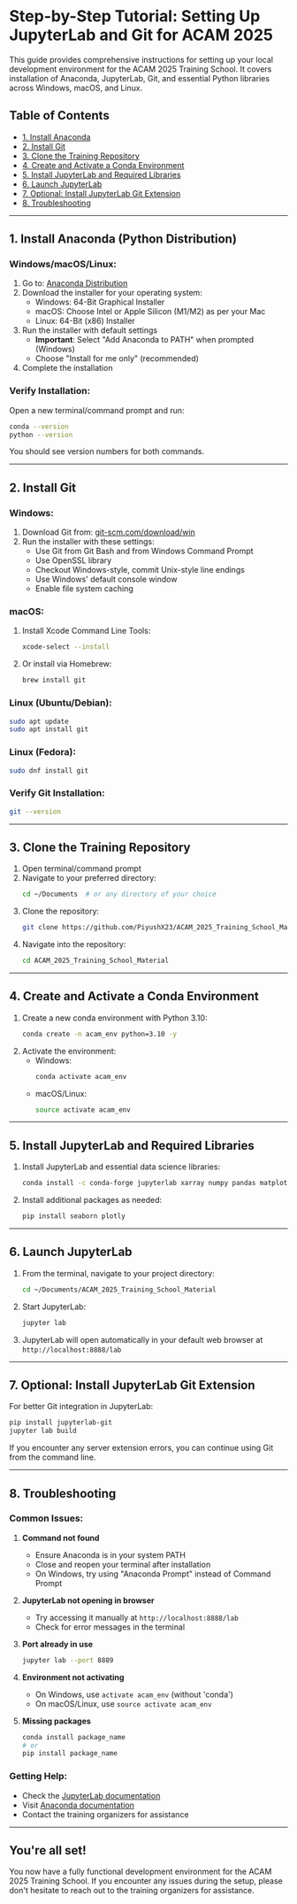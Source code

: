 # Step-by-Step Tutorial: Setting Up JupyterLab and Git for ACAM 2025

This guide provides comprehensive instructions for setting up your local development environment for the ACAM 2025 Training School. It covers installation of Anaconda, JupyterLab, Git, and essential Python libraries across Windows, macOS, and Linux.

## Table of Contents
- [1. Install Anaconda](#1-install-anaconda-python-distribution)
- [2. Install Git](#2-install-git)
- [3. Clone the Training Repository](#3-clone-the-training-repository)
- [4. Create and Activate a Conda Environment](#4-create-and-activate-a-conda-environment)
- [5. Install JupyterLab and Required Libraries](#5-install-jupyterlab-and-required-libraries)
- [6. Launch JupyterLab](#6-launch-jupyterlab)
- [7. Optional: Install JupyterLab Git Extension](#7-optional-install-jupyterlab-git-extension)
- [8. Troubleshooting](#8-troubleshooting)

---

## 1. Install Anaconda (Python Distribution)

### Windows/macOS/Linux:

1. Go to: [Anaconda Distribution](https://www.anaconda.com/products/distribution)
2. Download the installer for your operating system:
   - Windows: 64-Bit Graphical Installer
   - macOS: Choose Intel or Apple Silicon (M1/M2) as per your Mac
   - Linux: 64-Bit (x86) Installer
3. Run the installer with default settings
   - **Important**: Select "Add Anaconda to PATH" when prompted (Windows)
   - Choose "Install for me only" (recommended)
4. Complete the installation

### Verify Installation:

Open a new terminal/command prompt and run:

```bash
conda --version
python --version
```

You should see version numbers for both commands.

---

## 2. Install Git

### Windows:
1. Download Git from: [git-scm.com/download/win](https://git-scm.com/download/win)
2. Run the installer with these settings:
   - Use Git from Git Bash and from Windows Command Prompt
   - Use OpenSSL library
   - Checkout Windows-style, commit Unix-style line endings
   - Use Windows' default console window
   - Enable file system caching

### macOS:
1. Install Xcode Command Line Tools:
   ```bash
   xcode-select --install
   ```
2. Or install via Homebrew:
   ```bash
   brew install git
   ```

### Linux (Ubuntu/Debian):
```bash
sudo apt update
sudo apt install git
```

### Linux (Fedora):
```bash
sudo dnf install git
```

### Verify Git Installation:
```bash
git --version
```

---

## 3. Clone the Training Repository

1. Open terminal/command prompt
2. Navigate to your preferred directory:
   ```bash
   cd ~/Documents  # or any directory of your choice
   ```
3. Clone the repository:
   ```bash
   git clone https://github.com/PiyushX23/ACAM_2025_Training_School_Material.git
   ```
4. Navigate into the repository:
   ```bash
   cd ACAM_2025_Training_School_Material
   ```

---

## 4. Create and Activate a Conda Environment

1. Create a new conda environment with Python 3.10:
   ```bash
   conda create -n acam_env python=3.10 -y
   ```
2. Activate the environment:
   - Windows:
     ```bash
     conda activate acam_env
     ```
   - macOS/Linux:
     ```bash
     source activate acam_env
     ```

---

## 5. Install JupyterLab and Required Libraries

1. Install JupyterLab and essential data science libraries:
   ```bash
   conda install -c conda-forge jupyterlab xarray numpy pandas matplotlib cartopy netCDF4 scipy -y
   ```
2. Install additional packages as needed:
   ```bash
   pip install seaborn plotly
   ```

---

## 6. Launch JupyterLab

1. From the terminal, navigate to your project directory:
   ```bash
   cd ~/Documents/ACAM_2025_Training_School_Material
   ```
2. Start JupyterLab:
   ```bash
   jupyter lab
   ```
3. JupyterLab will open automatically in your default web browser at `http://localhost:8888/lab`

---

## 7. Optional: Install JupyterLab Git Extension

For better Git integration in JupyterLab:

```bash
pip install jupyterlab-git
jupyter lab build
```

If you encounter any server extension errors, you can continue using Git from the command line.

---

## 8. Troubleshooting

### Common Issues:

1. **Command not found**
   - Ensure Anaconda is in your system PATH
   - Close and reopen your terminal after installation
   - On Windows, try using "Anaconda Prompt" instead of Command Prompt

2. **JupyterLab not opening in browser**
   - Try accessing it manually at `http://localhost:8888/lab`
   - Check for error messages in the terminal

3. **Port already in use**
   ```bash
   jupyter lab --port 8889
   ```

4. **Environment not activating**
   - On Windows, use `activate acam_env` (without 'conda')
   - On macOS/Linux, use `source activate acam_env`

5. **Missing packages**
   ```bash
   conda install package_name
   # or
   pip install package_name
   ```

### Getting Help:
- Check the [JupyterLab documentation](https://jupyterlab.readthedocs.io/)
- Visit [Anaconda documentation](https://docs.anaconda.com/)
- Contact the training organizers for assistance

---

## You're all set!

You now have a fully functional development environment for the ACAM 2025 Training School. If you encounter any issues during the setup, please don't hesitate to reach out to the training organizers for assistance.
